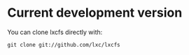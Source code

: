 # Current development version

You can clone lxcfs directly with:

    git clone git://github.com/lxc/lxcfs

